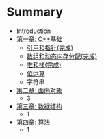 # Summary

* [Introduction](README.md)
* [第一章: C++基础](chapter1.md)
  * [引用和指针\(完成\)](2.md)
  * [数组和动态内存分配\(完成\)](指针和数组.md)
  * [堆和栈\(完成\)](second.md)
  * [位运算](位运算.md)
  * 字符串
* [第二章: 面向对象](second-chapter.md)
  * [3](3.md)
* [第三章: 数据结构](.md)
  * 1
* [第四章: 算法](.md)
  * 1

